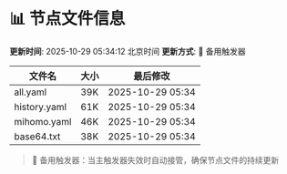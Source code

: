 # 📊 节点文件信息

**更新时间**: 2025-10-29 05:34:12 北京时间
**更新方式**: 🔄 备用触发器

| 文件名 | 大小 | 最后修改 |
|--------|------|----------|
| all.yaml | 39K | 2025-10-29 05:34 |
| history.yaml | 61K | 2025-10-29 05:34 |
| mihomo.yaml | 46K | 2025-10-29 05:34 |
| base64.txt | 38K | 2025-10-29 05:34 |

> 🔄 备用触发器：当主触发器失效时自动接管，确保节点文件的持续更新
